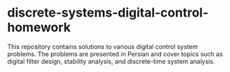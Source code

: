 # discrete-systems-digital-control-homework
This repository contains solutions to various digital control system problems. The problems are presented in Persian and cover topics such as digital filter design, stability analysis, and discrete-time system analysis.
